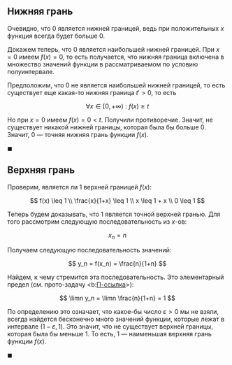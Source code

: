 ## Нижняя грань

Очевидно, что $0$ является нижней границей, ведь при положительных $x$ функция всегда будет больше $0$.

Докажем теперь, что $0$ является наибольшей нижней границей. При $x=0$ имеем $f(x) = 0$, то есть получается, что нижняя граница включена в множество значений функции в рассматриваемом по условию полуинтервале.

Предположим, что $0$ не является наибольшей нижней границей, то есть существует еще какая-то нижняя граница $t' > 0$, то есть

$$ \forall x \in [0, +\infty) \ : \ f(x) \geq t $$

Но при $x=0$ имеем $f(x) = 0 < t$. Получили противоречие. Значит, не существует никакой нижней границы, которая была бы больше $0$. Значит, $0$ — точняя нижняя грань функции $f(x)$.

$\blacksquare$

## Верхняя грань

Проверим, является ли $1$ верхней границей $f(x)$:

$$ f(x) \leq 1 \\ \frac{x}{1+x} \leq 1 \\ x \leq 1 + x \\ 0 \leq 1 $$

Теперь будем доказывать, что $1$ является точной верхней гранью. Для того рассмотрим следующую последовательность из $x$-ов:

$$ x_n = n $$

Получаем следующую последовательность значений:

$$ y_n = f(x_n) = \frac{n}{1+n} $$

Найдем, к чему стремится эта последовательность. Это элементарный предел (см. прото-задачу <b:[П-ссылка](advanced/proto/sequence-lim/elementary)>):

$$ \limn y_n = \limn \frac{n}{1+n} = 1 $$

По определению это означает, что какое-бы число $\varepsilon > 0$ мы не взяли, всегда найдется бесконечно много значений функции, которые лежат в интервале $(1-\varepsilon, 1)$. Это значит, что не существует верхней границы, которая была бы меньше $1$. То есть, $1$ — наименьшая верхняя грань функции $f(x)$.

$\blacksquare$